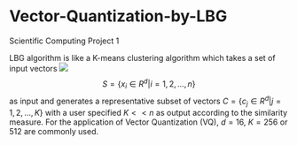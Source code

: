 # Vector-Quantization-by-LBG
Scientific Computing Project 1

LBG algorithm is like a K-means clustering algorithm which takes a set of input vectors 
![](http://latex.codecogs.com/gif.latex?\\frac{1}{1+sin(x)})
$$S = \{x_i \in R^d| i = 1, 2, \dots , n\}$$
as input and generates a representative subset of vectors $C = \{c_j \in R^d| j = 1, 2, \dots , K\}$ with a user specified $K << n$ as output according to the similarity measure. For the application of Vector Quantization (VQ), $d = 16$, $K = 256$ or $512$ are commonly used.

